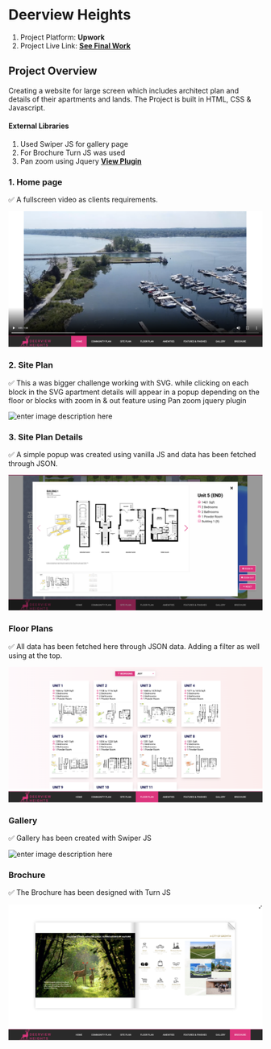 # Deerview Heights 

 1. Project Platform: **Upwork**  
 2. Project Live Link: **[See Final Work](https://aiman-shafi.github.io/Deerview-Project/)**

## Project Overview

Creating a website for large screen which includes architect plan and details of their apartments and lands. The Project is built in HTML, CSS & Javascript. 

#### External Libraries 
 1. Used Swiper JS for gallery page
 2. For Brochure Turn JS was used
 3. Pan zoom using Jquery **[View Plugin](https://www.jqueryscript.net/zoom/jQuery-Plugin-For-Panning-Zooming-Any-Elements-panzoom.html#google_vignette)**

 

### 1. Home page 
 ✅ A fullscreen video as clients requirements.
 
![enter image description here](https://github.com/Aiman-Shafi/Deerview-Project/blob/main/images/showcase/home.png?raw=true)

### 2.  Site Plan

✅  This a was bigger challenge working with SVG. while clicking on each block in the SVG apartment details will appear in a popup depending on the floor or blocks with zoom in & out feature using Pan zoom jquery plugin

![enter image description here](https://github.com/Aiman-Shafi/Deerview-Project/blob/main/images/showcase/siteplan.png?raw=true)

### 3. Site Plan Details

✅ A simple popup was created using vanilla JS and data has been fetched through JSON.

![enter image description here](https://github.com/Aiman-Shafi/Deerview-Project/blob/main/images/showcase/siteplan_popup.png?raw=true)

### Floor Plans

✅ All data has been fetched here through JSON data. Adding a filter as well using at the top.

![enter image description here](https://github.com/Aiman-Shafi/Deerview-Project/blob/main/images/showcase/floorplan.png?raw=true)

### Gallery 

✅ Gallery has been created with Swiper JS

![enter image description here](https://github.com/Aiman-Shafi/Deerview-Project/blob/main/images/showcase/gallery.png?raw=true)

### Brochure

✅ The Brochure has been designed with Turn JS

![enter image description here](https://github.com/Aiman-Shafi/Deerview-Project/blob/main/images/showcase/brochure.png?raw=true)
